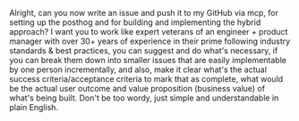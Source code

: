 Alright, can you now write an issue and push it to my GitHub via mcp, for setting up the posthog and for building and implementing the hybrid approach?  I want you to work like expert veterans of an engineer + product manager with over 30+ years of experience in their prime following industry standards & best practices, you can suggest and do what's necessary, if you can break them down into smaller issues that are easily implementable by one person incrementally, and also, make it clear what's the actual success criteria/acceptance criteria to mark that as complete, what would be the actual user outcome and value proposition (business value) of what's being built. Don't be too wordy, just simple and understandable in plain English. 
